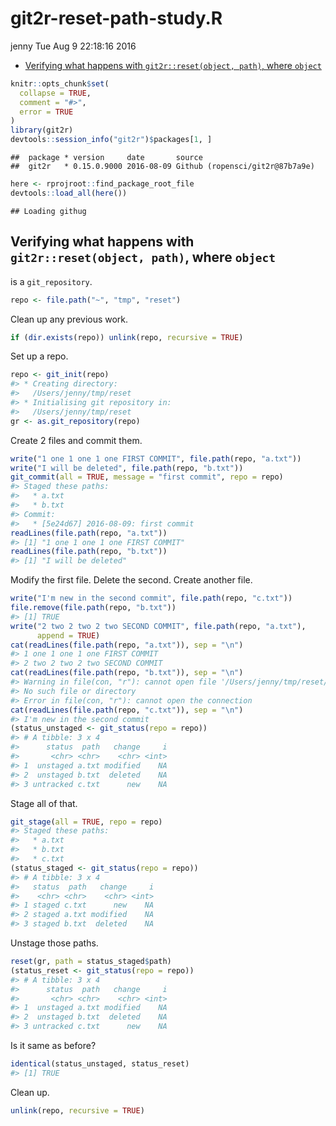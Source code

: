 git2r-reset-path-study.R
================
jenny
Tue Aug 9 22:18:16 2016

-   [Verifying what happens with `git2r::reset(object, path)`, where `object`](#verifying-what-happens-with-git2rresetobject-path-where-object)

``` r
knitr::opts_chunk$set(
  collapse = TRUE,
  comment = "#>",
  error = TRUE
)
library(git2r)
devtools::session_info("git2r")$packages[1, ]
```

    ##  package * version     date       source                         
    ##  git2r   * 0.15.0.9000 2016-08-09 Github (ropensci/git2r@87b7a9e)

``` r
here <- rprojroot::find_package_root_file
devtools::load_all(here())
```

    ## Loading githug

Verifying what happens with `git2r::reset(object, path)`, where `object`
------------------------------------------------------------------------

is a `git_repository`.

``` r
repo <- file.path("~", "tmp", "reset")
```

Clean up any previous work.

``` r
if (dir.exists(repo)) unlink(repo, recursive = TRUE)
```

Set up a repo.

``` r
repo <- git_init(repo)
#> * Creating directory:
#>   /Users/jenny/tmp/reset
#> * Initialising git repository in:
#>   /Users/jenny/tmp/reset
gr <- as.git_repository(repo)
```

Create 2 files and commit them.

``` r
write("1 one 1 one 1 one FIRST COMMIT", file.path(repo, "a.txt"))
write("I will be deleted", file.path(repo, "b.txt"))
git_commit(all = TRUE, message = "first commit", repo = repo)
#> Staged these paths:
#>   * a.txt
#>   * b.txt
#> Commit:
#>   * [5e24d67] 2016-08-09: first commit
readLines(file.path(repo, "a.txt"))
#> [1] "1 one 1 one 1 one FIRST COMMIT"
readLines(file.path(repo, "b.txt"))
#> [1] "I will be deleted"
```

Modify the first file. Delete the second. Create another file.

``` r
write("I'm new in the second commit", file.path(repo, "c.txt"))
file.remove(file.path(repo, "b.txt"))
#> [1] TRUE
write("2 two 2 two 2 two SECOND COMMIT", file.path(repo, "a.txt"),
      append = TRUE)
cat(readLines(file.path(repo, "a.txt")), sep = "\n")
#> 1 one 1 one 1 one FIRST COMMIT
#> 2 two 2 two 2 two SECOND COMMIT
cat(readLines(file.path(repo, "b.txt")), sep = "\n")
#> Warning in file(con, "r"): cannot open file '/Users/jenny/tmp/reset/b.txt':
#> No such file or directory
#> Error in file(con, "r"): cannot open the connection
cat(readLines(file.path(repo, "c.txt")), sep = "\n")
#> I'm new in the second commit
(status_unstaged <- git_status(repo = repo))
#> # A tibble: 3 x 4
#>      status  path   change     i
#>       <chr> <chr>    <chr> <int>
#> 1  unstaged a.txt modified    NA
#> 2  unstaged b.txt  deleted    NA
#> 3 untracked c.txt      new    NA
```

Stage all of that.

``` r
git_stage(all = TRUE, repo = repo)
#> Staged these paths:
#>   * a.txt
#>   * b.txt
#>   * c.txt
(status_staged <- git_status(repo = repo))
#> # A tibble: 3 x 4
#>   status  path   change     i
#>    <chr> <chr>    <chr> <int>
#> 1 staged c.txt      new    NA
#> 2 staged a.txt modified    NA
#> 3 staged b.txt  deleted    NA
```

Unstage those paths.

``` r
reset(gr, path = status_staged$path)
(status_reset <- git_status(repo = repo))
#> # A tibble: 3 x 4
#>      status  path   change     i
#>       <chr> <chr>    <chr> <int>
#> 1  unstaged a.txt modified    NA
#> 2  unstaged b.txt  deleted    NA
#> 3 untracked c.txt      new    NA
```

Is it same as before?

``` r
identical(status_unstaged, status_reset)
#> [1] TRUE
```

Clean up.

``` r
unlink(repo, recursive = TRUE)
```
